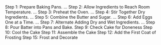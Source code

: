 Step 1: Prepare Baking Pans. ...
Step 2: Allow Ingredients to Reach Room Temperature. ...
Step 3: Preheat the Oven. ...
Step 4: Stir Together Dry Ingredients. ...
Step 5: Combine the Butter and Sugar. ...
Step 6: Add Eggs One at a Time. ...
Step 7: Alternate Adding Dry and Wet Ingredients. ...
Step 8: Pour Batter into Pans and Bake.
Step 9: Check Cake for Doneness
Step 10: Cool the Cake
Step 11: Assemble the Cake
Step 12: Add the First Coat of Frosting
Step 15: Frost and Decorate


